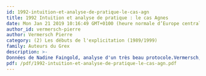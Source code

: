 ```yaml
---
id: 1992-intuition-et-analyse-de-pratique-le-cas-agn
title: 1992 Intuition et analyse de pratique : le cas Agnes
date: Mon Jan 21 2019 10:16:49 GMT+0100 (heure normale d’Europe centrale)
author_id: vermersch-pierre
author: Vermersch Pierre
category: (2) Les débuts de l'explicitation (1989/1999)
family: Auteurs du Grex
description: >-
Données de Nadine Faingold, analyse d'un très beau protocole.Vermersch, P. and N. Faingold (1992). Intuition et analyse de pratique : le cas Agnès. Paris, GREX. 
pdf: /pdf/1992-intuition-et-analyse-de-pratique-le-cas-agn.pdf
---
```

